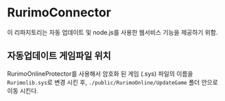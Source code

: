# RurimoConnector
이 리파지토리는 자동 업데이트 및 node.js를 사용한 웹서비스 기능을 제공하기 위함.

## 자동업데이트 게임파일 위치
RurimoOnlineProtector를 사용해서 암호화 된 게임 (.sys) 파일의 이름을 `Rurimolib.sys`로 변경 시킨 후,
`./public/RurimoOnline/UpdateGame` 폴더 안으로 이동 시킨다. 



